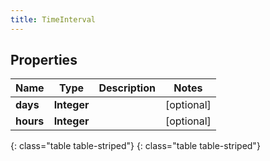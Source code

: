 ```yaml
---
title: TimeInterval
---
```


## Properties

| Name | Type | Description | Notes |
| ------------ | ------------- | ------------- | ------------- |
| **days** | **Integer** |  |  [optional] |
| **hours** | **Integer** |  |  [optional] |
{: class="table table-striped"}
{: class="table table-striped"}


